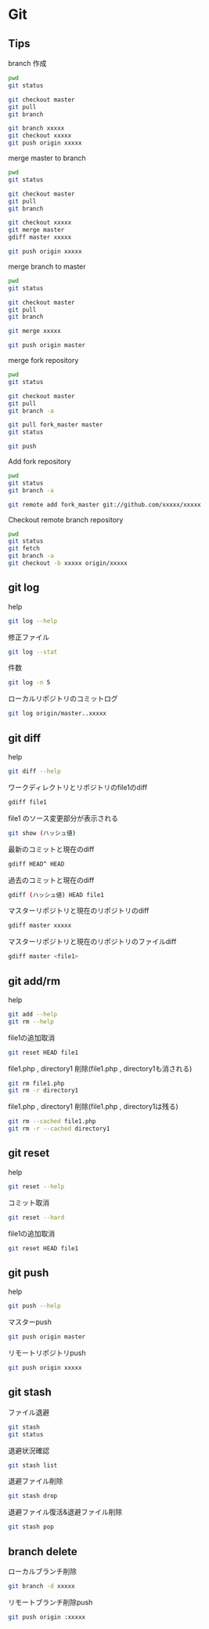 Git
===

## Tips

branch 作成
```bash
pwd
git status

git checkout master
git pull
git branch

git branch xxxxx
git checkout xxxxx
git push origin xxxxx
```

merge master to branch
```bash
pwd
git status

git checkout master
git pull
git branch

git checkout xxxxx
git merge master
gdiff master xxxxx

git push origin xxxxx
```

merge branch to master
```bash
pwd
git status

git checkout master
git pull
git branch

git merge xxxxx

git push origin master
```

merge fork repository
```bash
pwd
git status

git checkout master
git pull
git branch -a

git pull fork_master master
git status

git push
```

Add fork repository
```bash
pwd
git status
git branch -a

git remote add fork_master git://github.com/xxxxx/xxxxx
```

Checkout remote branch repository
```bash
pwd
git status
git fetch
git branch -a
git checkout -b xxxxx origin/xxxxx
```

## git log

help
```bash
git log --help
```

修正ファイル
```bash
git log --stat
```

件数
```bash
git log -n 5
```

ローカルリポジトリのコミットログ
```bash
git log origin/master..xxxxx
```

## git diff

help
```bash
git diff --help
```

ワークディレクトリとリポジトリのfile1のdiff
```bash
gdiff file1
```

file1 のソース変更部分が表示される
```bash
git show (ハッシュ値)
```

最新のコミットと現在のdiff
```bash
gdiff HEAD^ HEAD
```

過去のコミットと現在のdiff
```bash
gdiff (ハッシュ値) HEAD file1
```

マスターリポジトリと現在のリポジトリのdiff
```bash
gdiff master xxxxx
```

マスターリポジトリと現在のリポジトリのファイルdiff
```bash
gdiff master <file1>
```

## git add/rm

help
```bash
git add --help
git rm --help
```

file1の追加取消
```bash
git reset HEAD file1
```

file1.php , directory1 削除(file1.php , directory1も消される)
```bash
git rm file1.php
git rm -r directory1
```

file1.php , directory1 削除(file1.php , directory1は残る)
```bash
git rm --cached file1.php
git rm -r --cached directory1
```

## git reset

help
```bash
git reset --help
```

コミット取消
```bash
git reset --hard
```

file1の追加取消
```bash
git reset HEAD file1
```

## git push

help
```bash
git push --help
```

マスターpush
```bash
git push origin master
```

リモートリポジトリpush
```bash
git push origin xxxxx
```

## git stash

ファイル退避
```bash
git stash
git status
```

退避状況確認
```bash
git stash list
```

退避ファイル削除
```bash
git stash drop
```

退避ファイル復活&退避ファイル削除
```bash
git stash pop
```

## branch delete

ローカルブランチ削除
```bash
git branch -d xxxxx
```

リモートブランチ削除push
```bash
git push origin :xxxxx
```
